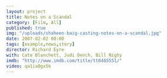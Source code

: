 ```yaml
---
layout: project
title: Notes on a Scandal
category: [Film, All]
published: true
img: "/uploads/shaheen-baig-casting-notes-on-a-scandal.jpg"
date: 2007-02-02 00:00
tags: [example,news,story]
director: Richard Eyre
with: Cate Blanchett, Judi Dench, Bill Nighy
imdb: "http://www.imdb.com/title/tt0465551/"
video: qa1ia0gx5k
---
```



